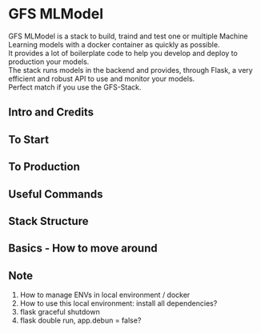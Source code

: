 # GFS MLModel

GFS MLModel is a stack to build, traind and test one or multiple Machine Learning models with a docker container as quickly as possible.  
It provides a lot of boilerplate code to help you develop and deploy to production your models.  
The stack runs models in the backend and provides, through Flask, a very efficient and robust API to use and monitor your models.  
Perfect match if you use the GFS-Stack.

## Intro and Credits

## To Start

## To Production

## Useful Commands

## Stack Structure

## Basics - How to move around

## Note

1. How to manage ENVs in local environment / docker
2. How to use this local environment: install all dependencies?
3. flask graceful shutdown
4. flask double run, app.debun = false?
